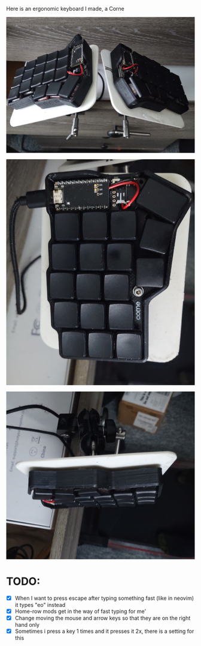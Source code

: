 Here is an ergonomic keyboard I made, a Corne

![./assets/both.jpg](./assets/both.jpg)

![./assets/close_up.jpg](./assets/close_up.jpg)

![./assets/showing_off_magnets.jpg](./assets/showing_off_magnets.jpg)

# TODO:

- [x] When I want to press escape after typing something fast (like in neovim) it types "eo" instead
- [x] Home-row mods get in the way of fast typing for me'
- [x] Change moving the mouse and arrow keys so that they are on the right hand only
- [x] Sometimes i press a key 1 times and it presses it 2x, there is a setting for this
